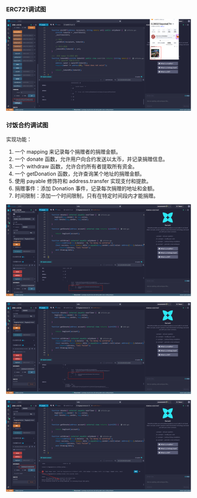 

### ERC721调试图

![调试](./img/test721.png)

### 讨饭合约调试图

实现功能：
1. 一个 mapping 来记录每个捐赠者的捐赠金额。
1. 一个 donate 函数，允许用户向合约发送以太币，并记录捐赠信息。
1. 一个 withdraw 函数，允许合约所有者提取所有资金。
1. 一个 getDonation 函数，允许查询某个地址的捐赠金额。
1. 使用 payable 修饰符和 address.transfer 实现支付和提款。
1. 捐赠事件：添加 Donation 事件，记录每次捐赠的地址和金额。
1. 时间限制：添加一个时间限制，只有在特定时间段内才能捐赠。

![调试](./img/BeggingContract_01.png)

![调试](./img/BeggingContract_02.png)

![调试](./img/BeggingContract_03.png)
